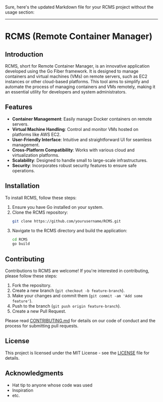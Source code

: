 Sure, here's the updated Markdown file for your RCMS project without the usage section:

---

# RCMS (Remote Container Manager)

## Introduction

RCMS, short for Remote Container Manager, is an innovative application developed using the Go Fiber framework. It is designed to manage containers and virtual machines (VMs) on remote servers, such as EC2 instances or other cloud-based platforms. This tool aims to simplify and automate the process of managing containers and VMs remotely, making it an essential utility for developers and system administrators.

## Features

- **Container Management**: Easily manage Docker containers on remote servers.
- **Virtual Machine Handling**: Control and monitor VMs hosted on platforms like AWS EC2.
- **User-Friendly Interface**: Intuitive and straightforward UI for seamless management.
- **Cross-Platform Compatibility**: Works with various cloud and virtualization platforms.
- **Scalability**: Designed to handle small to large-scale infrastructures.
- **Security**: Incorporates robust security features to ensure safe operations.

## Installation

To install RCMS, follow these steps:

1. Ensure you have Go installed on your system.
2. Clone the RCMS repository:
   ```bash
   git clone https://github.com/yourusername/RCMS.git
   ```
3. Navigate to the RCMS directory and build the application:
   ```bash
   cd RCMS
   go build
   ```

## Contributing

Contributions to RCMS are welcome! If you're interested in contributing, please follow these steps:

1. Fork the repository.
2. Create a new branch (`git checkout -b feature-branch`).
3. Make your changes and commit them (`git commit -am 'Add some feature'`).
4. Push to the branch (`git push origin feature-branch`).
5. Create a new Pull Request.

Please read [CONTRIBUTING.md](LINK-TO-CONTRIBUTING) for details on our code of conduct and the process for submitting pull requests.

## License

This project is licensed under the MIT License - see the [LICENSE](https://github.com/Akshay-Verma-CS/RCMS/blob/main/LICENSE) file for details.

## Acknowledgments

- Hat tip to anyone whose code was used
- Inspiration
- etc.
